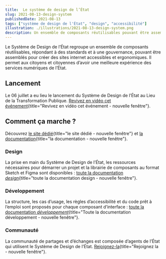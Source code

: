 ```yaml
---
title:  Le système de design de l’État
slug: 2021-08-13-design-system
publishedDate: 2021-08-13
tags: ["système de design de l'État", "design", "accessibilité"]
illustration: ./illustrations/2021-08-13-design-system.png
description: Un ensemble de composants réutilisables pouvant être assemblés pour créer des sites internet accessibles et ergonomiques.
---
```



Le Système de Design de l’État regroupe un ensemble de composants réutilisables, répondant à des standards et à une gouvernance, pouvant être assemblés pour créer des sites internet accessibles et ergonomiques. Il permet aux citoyens et citoyennes d’avoir une meilleure expérience des services numériques de l’État.

## Lancement

Le 06 juillet a eu lieu le lancement du Système de Design de l’État au Lieu de la Transformation Publique. [Revivez en vidéo cet événement](https://www.systeme-de-design.gouv.fr/lancement/){title="Revivez en vidéo cet événement - nouvelle fenêtre"}.

## Comment ça marche ?

Découvrez  [le site dédié](https://www.systeme-de-design.gouv.fr/){title="le site dédié - nouvelle fenêtre"} et [la documentation](https://gouvfr.atlassian.net/wiki/spaces/DB/overview?homepageId=145359476){title="la documentation - nouvelle fenêtre"}.

### Design

La prise en main du Système de Design de l’État, les ressources nécessaires pour démarrer un projet et la librairie de composants au format Sketch et Figma sont disponibles : [toute la documentation *design*](https://gouvfr.atlassian.net/wiki/spaces/DB/pages/222331452/Designers){title="toute la documentation design - nouvelle fenêtre"}.

### Développement

La structure, les cas d’usage, les règles d’accessibilité et du code prêt à l’emploi sont proposés pour chaque composant d’interface : [toute la documentation *développement*](https://gouvfr.atlassian.net/wiki/spaces/DB/pages/223019574/D+veloppeurs){title="Toute la documentation développement - nouvelle fenêtre"}.

### Communauté

La communauté de partages et d’échanges est composée d’agents de l’État qui utilisent le Système de Design de l’État. [Rejoignez-la](https://gouvfr.atlassian.net/servicedesk/customer/portal/1/group/1/create/9){title="Rejoignez la - nouvelle fenêtre"}.
